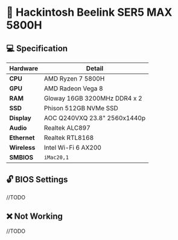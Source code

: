 # :green_apple: Hackintosh Beelink SER5 MAX 5800H

## :computer: Specification

| **Hardware** | **Detail**                   |
| ------------ | ---------------------------- |
| **CPU**      | AMD Ryzen 7 5800H            |
| **GPU**      | AMD Radeon Vega 8            |
| **RAM**      | Gloway 16GB 3200MHz DDR4 x 2 |
| **SSD**      | Phison 512GB NVMe SSD        |
| **Display**  | AOC Q240VXQ 23.8" 2560x1440p |
| **Audio**    | Realtek ALC897               |
| **Ethernet** | Realtek RTL8168              |
| **Wireless** | Intel Wi-Fi 6 AX200          |
| **SMBIOS**   | `iMac20,1`                   |

## :unlock: BIOS Settings

//TODO

## :x: Not Working

//TODO

